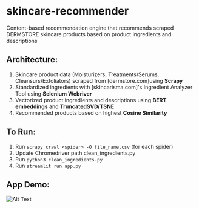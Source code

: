 # skincare-recommender
Content-based recommendation engine that recommends scraped DERMSTORE skincare products based on product ingredients and descriptions

## Architecture:
1) Skincare product data (Moisturizers, Treatments/Serums, Cleansurs/Exfoliators) scraped from [dermstore.com]using **Scrapy**
2) Standardized ingredients with [skincarisma.com]'s Ingredient Analyzer Tool using **Selenium Webriver**
3) Vectorized product ingredients and descriptions using **BERT embeddings** and **TruncatedSVD/TSNE**
4) Recommended products based on highest **Cosine Similarity**


## To Run:
1) Run ```scrapy crawl <spider> -O file_name.csv``` (for each spider)
2) Update Chromedriver path clean_ingredients.py
3) Run ```python3 clean_ingredients.py```
4) Run ```streamlit run app.py```


## App Demo:

![Alt Text](skincare_demo_AdobeExpress.gif)

